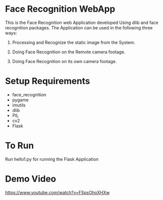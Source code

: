 # Face Recognition WebApp

This is the Face Recognition web Application developed Using dlib and face recognition packages.
The Application can be used in the following three ways:

1. Processing and Recognize the static image from the System.

2. Doing Face Recognition on the Remote camera footage.

3. Doing Face Recognition on its own camera footage.

# Setup Requirements
- face_recognition
- pygame
- imutils
- dlib
- PIL
- cv2
- Flask

# To Run
Run hello1.py for running the Flask Application

# Demo Video

https://www.youtube.com/watch?v=FSpsOhoXHXw

